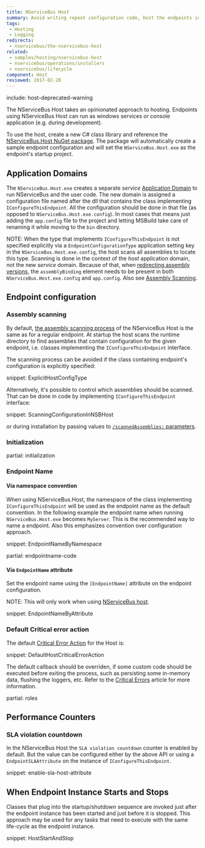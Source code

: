 ```yaml
---
title: NServiceBus Host
summary: Avoid writing repeat configuration code, host the endpoints in a Windows Service, and change technologies without code.
tags:
 - Hosting
 - Logging
redirects:
 - nservicebus/the-nservicebus-host
related:
 - samples/hosting/nservicebus-host
 - nservicebus/operations/installers
 - nservicebus/lifecycle
component: Host
reviewed: 2017-02-28
---
```


include: host-deprecated-warning

The NServiceBus Host takes an opinionated approach to hosting. Endpoints using NServiceBus Host can run as windows services or console application (e.g. during development).

To use the host, create a new C# class library and reference the [NServiceBus.Host NuGet package](https://www.nuget.org/packages/NServiceBus.Host/). The package will automatically create a sample endpoint configuration and will set the `NServiceBus.Host.exe` as the endpoint's startup project.


## Application Domains

The `NServiceBus.Host.exe` creates a separate *service* [Application Domain](https://docs.microsoft.com/en-us/dotnet/framework/app-domains/application-domains) to run NServiceBus and the user code. The new domain is assigned a configuration file named after the dll that contains the class implementing `IConfigureThisEndpoint`. All the configuration should be done in that file (as opposed to `NServiceBus.Host.exe.config`). In most cases that means just adding the `app.config` file to the project and letting MSBuild take care of renaming it while moving to the `bin` directory.

NOTE: When the type that implements `IConfigureThisEndpoint` is not specified explicitly via a `EndpointConfigurationType` application setting key in the `NServiceBus.Host.exe.config`, the host scans all assemblies to locate this type. Scanning is done in the context of the *host* application domain, not the new *service* domain. Because of that, when [redirecting assembly versions](https://docs.microsoft.com/en-us/dotnet/framework/configure-apps/redirect-assembly-versions), the `assemblyBinding` element needs to be present in both `NServiceBus.Host.exe.config` and `app.config`. Also see [Assembly Scanning](#endpoint-configuration-assembly-scanning).


## Endpoint configuration


### Assembly scanning

By default, [the assembly scanning process](/nservicebus/hosting/assembly-scanning.md) of the NServiceBus Host is the same as for a regular endpoint. At startup the host scans the runtime directory to find assemblies that contain configuration for the given endpoint, i.e. classes implementing the `IConfigureThisEndpoint` interface. 

The scanning process can be avoided if the class containing endpoint's configuration is explicitly specified:

snippet: ExplicitHostConfigType

Alternatively, it's possible to control which assemblies should be scanned. That can be done in code by implementing `IConfigureThisEndpoint` interface:

snippet: ScanningConfigurationInNSBHost

or during installation by passing values to [`/scannedAssemblies:` parameters](/nservicebus/hosting/nservicebus-host/installation.md#installing-a-windows-service-scannedassemblies).


### Initialization

partial: initialization


### Endpoint Name


#### Via namespace convention

When using NServiceBus.Host, the namespace of the class implementing `IConfigureThisEndpoint` will be used as the endpoint name as the default convention. In the following example the endpoint name when running `NServiceBus.Host.exe` becomes `MyServer`. This is the recommended way to name a endpoint. Also this emphasizes convention over configuration approach.

snippet: EndpointNameByNamespace


partial: endpointname-code


#### Via `EndpointName` attribute

Set the endpoint name using the `[EndpointName]` attribute on the endpoint configuration.

NOTE: This will only work when using [NServiceBus host](/nservicebus/hosting/nservicebus-host/).

snippet: EndpointNameByAttribute


### Default Critical error action

The default [Critical Error Action](/nservicebus/hosting/critical-errors.md) for the Host is:

snippet: DefaultHostCriticalErrorAction

The default callback should be overriden, if some custom code should be executed before exiting the process, such as persisting some in-memory data, flushing the loggers, etc. Refer to the [Critical Errors](/nservicebus/hosting/critical-errors.md) article for more information.


partial: roles


## Performance Counters


### SLA violation countdown

In the NServiceBus Host the `SLA violation countdown` counter is enabled by default. But the value can be configured either by the above API or using a `EndpointSLAAttribute` on the instance of `IConfigureThisEndpoint`.

snippet: enable-sla-host-attribute



## When Endpoint Instance Starts and Stops

Classes that plug into the startup/shutdown sequence are invoked just after the endpoint instance has been started and just before it is stopped. This approach may be used for any tasks that need to execute with the same life-cycle as the endpoint instance.

snippet: HostStartAndStop

